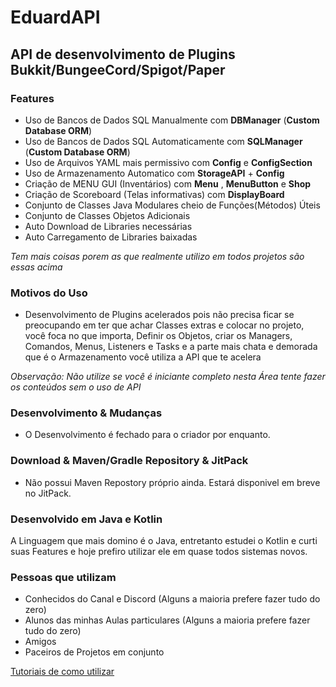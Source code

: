 # EduardAPI
## API de desenvolvimento de Plugins Bukkit/BungeeCord/Spigot/Paper

### Features
- Uso de Bancos de Dados SQL Manualmente com **DBManager** (**Custom Database ORM**)
- Uso de Bancos de Dados SQL Automaticamente com **SQLManager** (**Custom Database ORM**)
- Uso de Arquivos YAML mais permissivo com **Config** e **ConfigSection**
- Uso de Armazenamento Automatico com **StorageAPI** + **Config** 
- Criação de MENU GUI (Inventários) com **Menu** , **MenuButton** e **Shop**
- Criação de Scoreboard (Telas informativas) com **DisplayBoard**
- Conjunto de Classes Java Modulares cheio de Funções(Métodos) Úteis
- Conjunto de Classes Objetos Adicionais
- Auto Download de Libraries necessárias
- Auto Carregamento de Libraries baixadas

*Tem mais coisas porem as que realmente utilizo em todos projetos são essas acima*

### Motivos do Uso
- Desenvolvimento de Plugins acelerados pois não precisa ficar se preocupando em ter que achar Classes extras e colocar no projeto, você foca no que importa, Definir os Objetos, criar os Managers, Comandos, Menus, Listeners e Tasks e a parte mais chata e demorada que é o Armazenamento você utiliza a API que te acelera

*Observação: Não utilize se você é iniciante completo nesta Área tente fazer os conteúdos sem o uso de API*

### Desenvolvimento & Mudanças
- O Desenvolvimento é fechado para o criador por enquanto.

### Download & Maven/Gradle Repository & JitPack
- Não possui Maven Repostory próprio ainda. Estará disponivel em breve no JitPack.


### Desenvolvido em Java e Kotlin
A Linguagem que mais domino é o Java, entretanto estudei o Kotlin e curti suas Features e hoje prefiro utilizar ele em quase todos sistemas novos.

### Pessoas que utilizam
- Conhecidos do Canal e Discord (Alguns a maioria prefere fazer tudo do zero)
- Alunos das minhas Aulas particulares (Alguns a maioria prefere fazer tudo do zero)
- Amigos
- Paceiros de Projetos em conjunto

[Tutoriais de como utilizar ](https://github.com/EduardMaster/EduardAPI/wiki)
